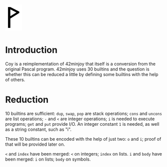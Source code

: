  ![](Wynn.PNG)
==============

Introduction
============

Coy is a reimplementation of 42minjoy that itself is a conversion from the original
Pascal program. 42minjoy uses 30 builtins and the question is whether this can be reduced
a little by defining some builtins with the help of others.

Reduction
=========

10 builtins are sufficient: `dup`, `swap`, `pop` are stack operations;
`cons` and `uncons` are list operations;
`-` and `<` are integer operations;
`i` is needed to execute programs;
`get` and `put` provide I/O.
An integer constant `1` is needed, as well as a string constant, such as "i".

These 10 builtins can be encoded with the help of just two: `o` and `i`; proof of that
will be provided later on.

`<` and `index` have been merged: `<` on integers; `index` on lists.
`i` and `body` have been merged: `i` on lists; `body` on symbols.
